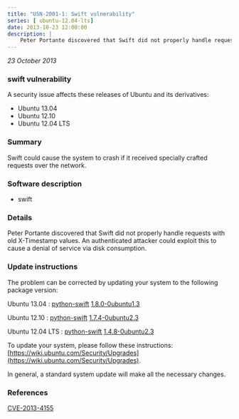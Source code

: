 ```yaml
---
title: "USN-2001-1: Swift vulnerability"
series: [ ubuntu-12.04-lts]
date: 2013-10-23 12:00:00
description: |
    Peter Portante discovered that Swift did not properly handle requests with old X-Timestamp values. An authenticated attacker could exploit this to cause a denial of service via disk consumption. 
--- 
```

 
 

*23 October 2013*

### swift vulnerability

A security issue affects these releases of Ubuntu and its derivatives:

* Ubuntu 13.04
* Ubuntu 12.10
* Ubuntu 12.04 LTS

### Summary

Swift could cause the system to crash if it received specially crafted requests over the network.

### Software description

* swift 

### Details

Peter Portante discovered that Swift did not properly handle requests with old X-Timestamp values. An authenticated attacker could exploit this to cause a denial of service via disk consumption. 

### Update instructions

The problem can be corrected by updating your system to the following package version:

Ubuntu 13.04
 : [python-swift](https://launchpad.net/ubuntu/+source/swift) <span> [1.8.0-0ubuntu1.3](https://launchpad.net/ubuntu/+source/swift/1.8.0-0ubuntu1.3) </span> 

Ubuntu 12.10
 : [python-swift](https://launchpad.net/ubuntu/+source/swift) <span> [1.7.4-0ubuntu2.3](https://launchpad.net/ubuntu/+source/swift/1.7.4-0ubuntu2.3) </span> 

Ubuntu 12.04 LTS
 : [python-swift](https://launchpad.net/ubuntu/+source/swift) <span> [1.4.8-0ubuntu2.3](https://launchpad.net/ubuntu/+source/swift/1.4.8-0ubuntu2.3) </span> 

To update your system, please follow these instructions: [https://wiki.ubuntu.com/Security/Upgrades](https://wiki.ubuntu.com/Security/Upgrades).

In general, a standard system update will make all the necessary changes. 

### References

 
 [CVE-2013-4155](http://people.ubuntu.com/~ubuntu-security/cve/CVE-2013-4155)
 

